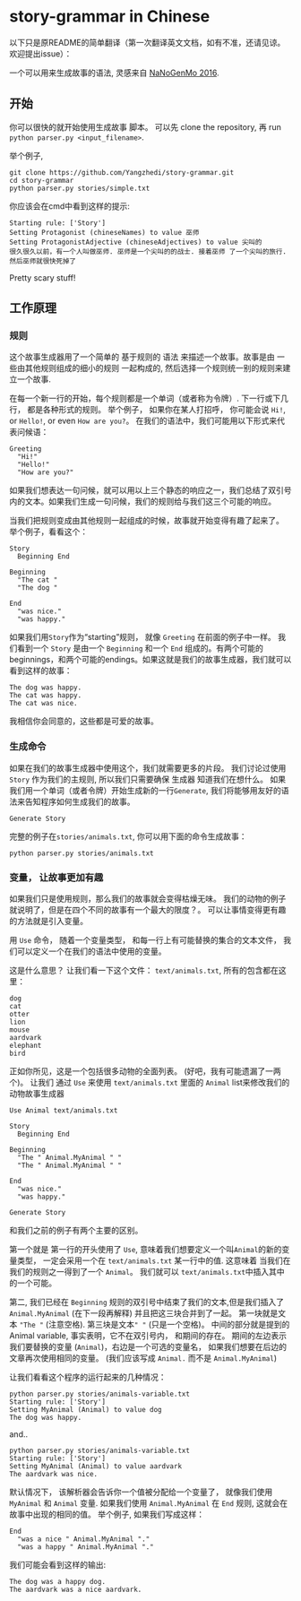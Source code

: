 # story-grammar in Chinese
以下只是原README的简单翻译（第一次翻译英文文档，如有不准，还请见谅。欢迎提出issue）：

一个可以用来生成故事的语法, 灵感来自 [NaNoGenMo 2016](https://github.com/NaNoGenMo/2016/).

## 开始
你可以很快的就开始使用生成故事 脚本。 可以先 clone the repository, 再 run `python parser.py <input_filename>`.

举个例子,

    git clone https://github.com/Yangzhedi/story-grammar.git
    cd story-grammar
    python parser.py stories/simple.txt

你应该会在cmd中看到这样的提示:

    Starting rule: ['Story']
    Setting Protagonist (chineseNames) to value 巫师
    Setting ProtagonistAdjective (chineseAdjectives) to value 尖叫的
    很久很久以前，有一个人叫做巫师. 巫师是一个尖叫的的战士. 接着巫师 了一个尖叫的旅行. 然后巫师就很快死掉了

Pretty scary stuff!

## 工作原理

### 规则

这个故事生成器用了一个简单的 基于规则的 语法 来描述一个故事。故事是由 一些由其他规则组成的细小的规则 一起构成的, 然后选择一个规则统一别的规则来建立一个故事.

在每一个新一行的开始，每个规则都是一个单词（或者称为令牌）. 下一行或下几行， 都是各种形式的规则。 举个例子， 如果你在某人打招呼， 你可能会说 `Hi!`, or `Hello!`, or even `How are you?`。 在我们的语法中，我们可能用以下形式来代表问候语：

    Greeting
      "Hi!"
      "Hello!"
      "How are you?"

如果我们想表达一句问候，就可以用以上三个静态的响应之一，我们总结了双引号内的文本。如果我们生成一句问候，我们的规则给与我们这三个可能的响应。

当我们把规则变成由其他规则一起组成的时候，故事就开始变得有趣了起来了。 举个例子，看看这个：

    Story
      Beginning End

    Beginning
      "The cat "
      "The dog "

    End
      "was nice."
      "was happy."

如果我们用`Story`作为“starting”规则， 就像 `Greeting` 在前面的例子中一样。 我们看到一个 `Story` 是由一个 `Beginning` 和一个 `End` 组成的。有两个可能的beginnings，和两个可能的endings。如果这就是我们的故事生成器，我们就可以看到这样的故事：

    The dog was happy.
    The cat was happy.
    The cat was nice.

我相信你会同意的，这些都是可爱的故事。

### 生成命令

如果在我们的故事生成器中使用这个，我们就需要更多的片段。 我们讨论过使用 `Story` 作为我们的主规则, 所以我们只需要确保 生成器 知道我们在想什么。 如果我们用一个单词（或者令牌）开始生成新的一行`Generate`, 我们将能够用友好的语法来告知程序如何生成我们的故事。

    Generate Story

完整的例子在`stories/animals.txt`, 你可以用下面的命令生成故事：

    python parser.py stories/animals.txt

### 变量， 让故事更加有趣

如果我们只是使用规则，那么我们的故事就会变得枯燥无味。 我们的动物的例子就说明了，但是在四个不同的故事有一个最大的限度？。 可以让事情变得更有趣的方法就是引入变量。

用 `Use` 命令， 随着一个变量类型， 和每一行上有可能替换的集合的文本文件， 我们可以定义一个在我们的语法中使用的变量。

这是什么意思？ 让我们看一下这个文件： `text/animals.txt`, 所有的包含都在这里：

    dog
    cat
    otter
    lion
    mouse
    aardvark
    elephant
    bird

正如你所见，这是一个包括很多动物的全面列表。 (好吧，我有可能遗漏了一两个)。 让我们 通过 `Use` 来使用 `text/animals.txt` 里面的 `Animal` list来修改我们的动物故事生成器

    Use Animal text/animals.txt

    Story
      Beginning End

    Beginning
      "The " Animal.MyAnimal " "
      "The " Animal.MyAnimal " "

    End
      "was nice."
      "was happy."

    Generate Story

和我们之前的例子有两个主要的区别。

第一个就是 第一行的开头使用了 `Use`, 意味着我们想要定义一个叫`Animal`的新的变量类型， 一定会采用一个在 `text/animals.txt` 某一行中的值. 这意味着 当我们在我们的规则之一得到了一个 `Animal`。 我们就可以 `text/animals.txt`中插入其中的一个可能。

第二, 我们已经在 `Beginning` 规则的双引号中结束了我们的文本,但是我们插入了`Animal.MyAnimal` (在下一段再解释) 并且把这三块合并到了一起。 第一块就是文本 `"The "` (注意空格). 第三块是文本`" "` (只是一个空格)。 中间的部分就是提到的Animal variable, 事实表明，它不在双引号内， 和期间的存在。 期间的左边表示我们要替换的变量 (`Animal`)，右边是一个可选的变量名， 如果我们想要在后边的文章再次使用相同的变量。 (我们应该写成 `Animal.` 而不是 `Animal.MyAnimal`)

让我们看看这个程序的运行起来的几种情况：

    python parser.py stories/animals-variable.txt
    Starting rule: ['Story']
    Setting MyAnimal (Animal) to value dog
    The dog was happy.

and..

    python parser.py stories/animals-variable.txt
    Starting rule: ['Story']
    Setting MyAnimal (Animal) to value aardvark
    The aardvark was nice.

默认情况下， 该解析器会告诉你一个值被分配给一个变量了， 就像我们使用 `MyAnimal` 和 `Animal` 变量. 如果我们使用 `Animal.MyAnimal` 在 `End` 规则, 这就会在故事中出现的相同的值。 举个例子, 如果我们写成这样：

    End
      "was a nice " Animal.MyAnimal "."
      "was a happy " Animal.MyAnimal "."

我们可能会看到这样的输出:

    The dog was a happy dog.
    The aardvark was a nice aardvark.
